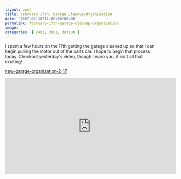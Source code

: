 ```yaml
---
layout: post
title: February 17th, Garage Cleanup/Organization
date: '2007-02-18T11:00:00+00:00'
permalink: february-17th-garage-cleanup-organization
image: 
categories: [ 240z, 280z, datsun ]
---
```

I spent a few hours on the 17th getting the garage cleaned up so that I can begin pulling the motor out of the parts car. I hope to begin that process today. Checkout yesterday's video, though I warn you, it isn't all that exciting!

[new-garage-organization-2-17](/new-garage-organization-2-17)

<iframe width="560" height="315" src="https://www.youtube.com/embed/iRMes1B9v6g?si=yZ9PF7ZMjzVweeE_" title="YouTube video player" frameborder="0" allow="accelerometer; autoplay; clipboard-write; encrypted-media; gyroscope; picture-in-picture; web-share" referrerpolicy="strict-origin-when-cross-origin" allowfullscreen></iframe>

